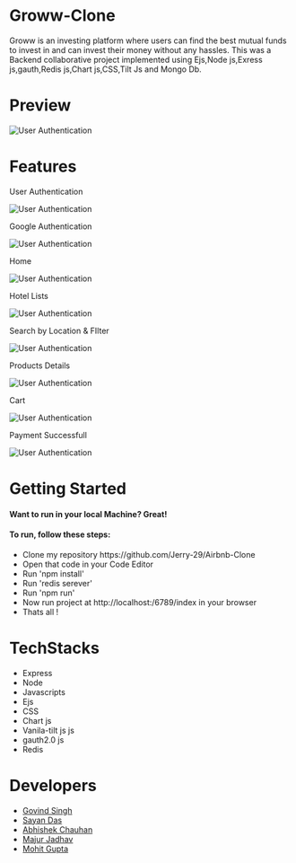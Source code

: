 # Groww-Clone
Groww is an investing platform where users can find the best mutual funds to invest in and can invest their money without any hassles. This was a Backend collaborative project implemented using Ejs,Node js,Exress js,gauth,Redis js,Chart js,CSS,Tilt Js and Mongo Db.
# Preview
![User Authentication](./public/gif/projectgif.gif)

# Features
<p>User Authentication </p>

![User Authentication](./public/Images/shot.png)

<p>Google Authentication</p>

![User Authentication](./public/Images/shot1.png)

<p>Home</p>

![User Authentication](./public/Images/shot2.png)

<p>Hotel Lists</p>

![User Authentication](./public/Images/shot3.png)

<p>Search by Location & FIlter</p>

![User Authentication](./public/Images/shot4.png)

<p>Products Details</p>

![User Authentication](./public/Images/shot5.png)

<p>Cart</p>

![User Authentication](./public/Images/shot6.png)

<p>Payment Successfull</p>

![User Authentication](./public/Images/shot7.png)

# Getting Started

<h4>Want to run in your local Machine? Great!<h4>

<h4>To run, follow these steps:</h4>

  <ul>
    <li>Clone my repository https://github.com/Jerry-29/Airbnb-Clone</li>
    <li>Open that code in your Code Editor</li>
    <li>Run 'npm install'</li>
    <li>Run 'redis serever'</li> 
    <li>Run 'npm run'</li>
    <li>Now run project at http://localhost:/6789/index in your browser</li>
    <li>Thats all !</li>
  </ul>
  
  # TechStacks
  <ul>
  <li>Express</li>
  <li>Node</li>
  <li>Javascripts</li> 
  <li>Ejs</li>
  <li>CSS</li>
  <li>Chart js</li> 
  <li>Vanila-tilt js js</li> 
  <li>gauth2.0 js</li> 
  <li>Redis</li> 
  </ul>
  
  # Developers
<ul>
  <li><a href="https://github.com/Jerry-29">Govind Singh</a>
  </li>
   <li>
     <a href="https://github.com/sayanwastaken">
     Sayan Das
       <a/>
  </li>
   <li>
     <a href="https://github.com/29ab">
     Abhishek Chauhan
     </a>
  </li>
   <li>
     <a href="https://github.com/mayurjadhav09">
     Majur Jadhav
     </a>
  </li>
   <li>
     <a href="https://github.com/MohitGupta10">
     Mohit Gupta
     </a>
  </li>
  </ul>


